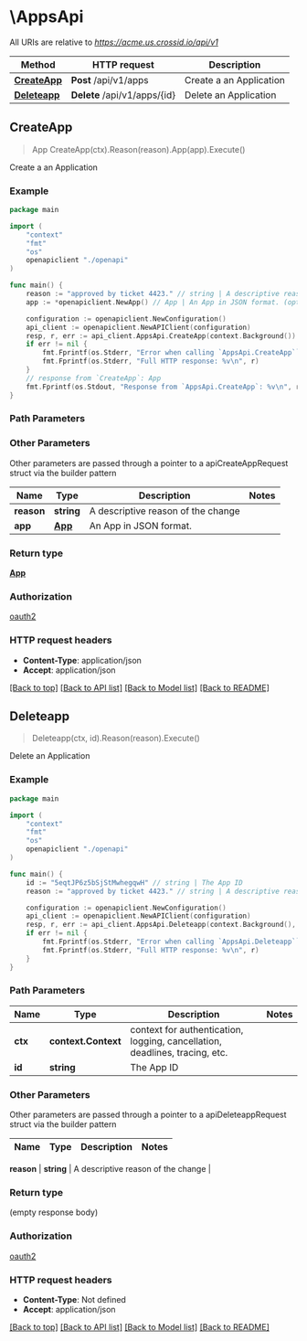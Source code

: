# \AppsApi

All URIs are relative to *https://acme.us.crossid.io/api/v1*

Method | HTTP request | Description
------------- | ------------- | -------------
[**CreateApp**](AppsApi.md#CreateApp) | **Post** /api/v1/apps | Create a an Application
[**Deleteapp**](AppsApi.md#Deleteapp) | **Delete** /api/v1/apps/{id} | Delete an Application



## CreateApp

> App CreateApp(ctx).Reason(reason).App(app).Execute()

Create a an Application



### Example

```go
package main

import (
    "context"
    "fmt"
    "os"
    openapiclient "./openapi"
)

func main() {
    reason := "approved by ticket 4423." // string | A descriptive reason of the change
    app := *openapiclient.NewApp() // App | An App in JSON format. (optional)

    configuration := openapiclient.NewConfiguration()
    api_client := openapiclient.NewAPIClient(configuration)
    resp, r, err := api_client.AppsApi.CreateApp(context.Background()).Reason(reason).App(app).Execute()
    if err != nil {
        fmt.Fprintf(os.Stderr, "Error when calling `AppsApi.CreateApp``: %v\n", err)
        fmt.Fprintf(os.Stderr, "Full HTTP response: %v\n", r)
    }
    // response from `CreateApp`: App
    fmt.Fprintf(os.Stdout, "Response from `AppsApi.CreateApp`: %v\n", resp)
}
```

### Path Parameters



### Other Parameters

Other parameters are passed through a pointer to a apiCreateAppRequest struct via the builder pattern


Name | Type | Description  | Notes
------------- | ------------- | ------------- | -------------
 **reason** | **string** | A descriptive reason of the change | 
 **app** | [**App**](App.md) | An App in JSON format. | 

### Return type

[**App**](App.md)

### Authorization

[oauth2](../README.md#oauth2)

### HTTP request headers

- **Content-Type**: application/json
- **Accept**: application/json

[[Back to top]](#) [[Back to API list]](../README.md#documentation-for-api-endpoints)
[[Back to Model list]](../README.md#documentation-for-models)
[[Back to README]](../README.md)


## Deleteapp

> Deleteapp(ctx, id).Reason(reason).Execute()

Delete an Application



### Example

```go
package main

import (
    "context"
    "fmt"
    "os"
    openapiclient "./openapi"
)

func main() {
    id := "5eqtJP6z5bSjStMwhegqwH" // string | The App ID
    reason := "approved by ticket 4423." // string | A descriptive reason of the change

    configuration := openapiclient.NewConfiguration()
    api_client := openapiclient.NewAPIClient(configuration)
    resp, r, err := api_client.AppsApi.Deleteapp(context.Background(), id).Reason(reason).Execute()
    if err != nil {
        fmt.Fprintf(os.Stderr, "Error when calling `AppsApi.Deleteapp``: %v\n", err)
        fmt.Fprintf(os.Stderr, "Full HTTP response: %v\n", r)
    }
}
```

### Path Parameters


Name | Type | Description  | Notes
------------- | ------------- | ------------- | -------------
**ctx** | **context.Context** | context for authentication, logging, cancellation, deadlines, tracing, etc.
**id** | **string** | The App ID | 

### Other Parameters

Other parameters are passed through a pointer to a apiDeleteappRequest struct via the builder pattern


Name | Type | Description  | Notes
------------- | ------------- | ------------- | -------------

 **reason** | **string** | A descriptive reason of the change | 

### Return type

 (empty response body)

### Authorization

[oauth2](../README.md#oauth2)

### HTTP request headers

- **Content-Type**: Not defined
- **Accept**: application/json

[[Back to top]](#) [[Back to API list]](../README.md#documentation-for-api-endpoints)
[[Back to Model list]](../README.md#documentation-for-models)
[[Back to README]](../README.md)

